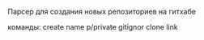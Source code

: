 Парсер для создания новых репозиториев на гитхабе 

команды:
    create name p/private gitignor
    clone link
    